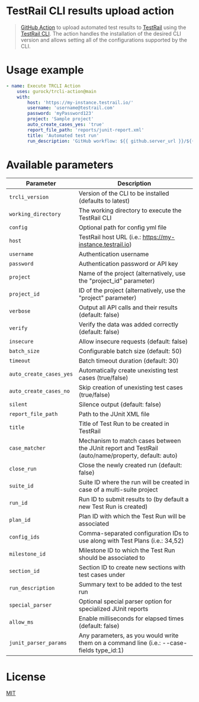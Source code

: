 # TestRail CLI results upload action

 > [GitHub Action](https://docs.github.com/en/actions) to upload automated test results to [TestRail](https://www.testrail.com) using the [TestRail CLI](https://github.com/gurock/trcli). The action handles the installation of the desired CLI version and allows setting all of the configurations supported by the CLI.

 # Usage example

```yml
- name: Execute TRCLI Action
    uses: gurock/trcli-action@main
    with:
        host: 'https://my-instance.testrail.io/'
        username: 'username@testrail.com'
        password: 'myPassword123'
        project: 'Sample project'
        auto_create_cases_yes: 'true'
        report_file_path: 'reports/junit-report.xml'
        title: 'Automated test run'
        run_description: 'GitHub workflow: ${{ github.server_url }}/${{ github.repository }}/actions/runs/${{ github.run_id }}'
```

# Available parameters

| Parameter               | Description     |
|-------------------------|-----------------|
| `trcli_version`         | Version of the CLI to be installed (defaults to latest) |
| `working_directory`     | The working directory to execute the TestRail CLI |
| `config`                | Optional path for config yml file |
| `host`                  | TestRail host URL (i.e.: https://my-instance.testrail.io) |
| `username`              | Authentication username |
| `password`              | Authentication password or API key |
| `project`               | Name of the project (alternatively, use the "project_id" parameter) |
| `project_id`            | ID of the project (alternatively, use the "project" parameter) |
| `verbose`               | Output all API calls and their results (default: false) |
| `verify`                | Verify the data was added correctly (default: false) |
| `insecure`              | Allow insecure requests (default: false) |
| `batch_size`            | Configurable batch size (default: 50) |
| `timeout`               | Batch timeout duration (default: 30) |
| `auto_create_cases_yes` | Automatically create unexisting test cases (true/false) |
| `auto_create_cases_no`  | Skip creation of unexisting test cases (true/false) |
| `silent`                | Silence output (default: false) |
| `report_file_path`      | Path to the JUnit XML file |
| `title`                 | Title of Test Run to be created in TestRail |
| `case_matcher`          | Mechanism to match cases between the JUnit report and TestRail (auto/name/property, default: auto) |
| `close_run`             | Close the newly created run (default: false) |
| `suite_id`              | Suite ID where the run will be created in case of a multi-suite project |
| `run_id`                | Run ID to submit results to (by default a new Test Run is created) |
| `plan_id`               | Plan ID with which the Test Run will be associated |
| `config_ids`            | Comma-separated configuration IDs to use along with Test Plans (i.e.: 34,52) |
| `milestone_id`          | Milestone ID to which the Test Run should be associated to |
| `section_id`            | Section ID to create new sections with test cases under |
| `run_description`       | Summary text to be added to the test run |
| `special_parser`        | Optional special parser option for specialized JUnit reports |
| `allow_ms`              | Enable milliseconds for elapsed times (default: false) |
| `junit_parser_params`   | Any parameters, as you would write them on a command line (i.e.: --case-fields type_id:1) |

# License

[MIT](LICENSE)
